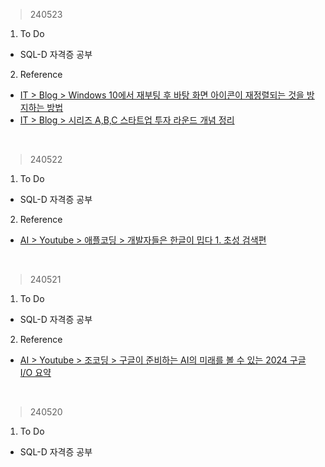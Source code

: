 > 240523
1. To Do
- SQL-D 자격증 공부
2. Reference
- [IT > Blog > Windows 10에서 재부팅 후 바탕 화면 아이콘이 재정렬되는 것을 방지하는 방법](https://support.lenovo.com/kr/ko/solutions/ht504726)
- [IT > Blog > 시리즈 A,B,C 스타트업 투자 라운드 개념 정리](https://yozm.wishket.com/magazine/detail/2234/)
<br>

> 240522
1. To Do
- SQL-D 자격증 공부
2. Reference
- [AI > Youtube > 애플코딩 > 개발자들은 한글이 밉다 1. 초성 검색편]([https://www.youtube.com/watch?v=EcBUZeFdnL8](https://youtu.be/_2MtnLyBdbk?si=o8WtHt1GXVDkUOH0))
<br>

> 240521
1. To Do
- SQL-D 자격증 공부
2. Reference
- [AI > Youtube > 조코딩 > 구글이 준비하는 AI의 미래를 볼 수 있는 2024 구글 I/O 요약](https://www.youtube.com/watch?v=EcBUZeFdnL8)
<br>

> 240520
1. To Do
- SQL-D 자격증 공부
<br>
